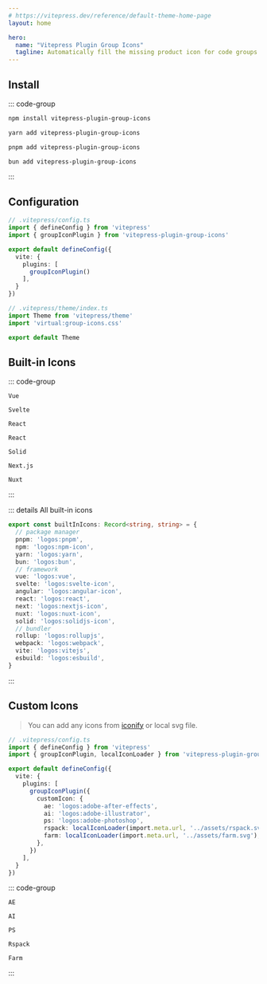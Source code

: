 ```yaml
---
# https://vitepress.dev/reference/default-theme-home-page
layout: home

hero:
  name: "Vitepress Plugin Group Icons"
  tagline: Automatically fill the missing product icon for code groups.
---
```


## Install

::: code-group

```sh [npm]
npm install vitepress-plugin-group-icons
```

```sh [yarn]
yarn add vitepress-plugin-group-icons
```

```sh [pnpm]
pnpm add vitepress-plugin-group-icons
```

```sh [bun]
bun add vitepress-plugin-group-icons
```

:::

## Configuration

```ts {3,8}
// .vitepress/config.ts
import { defineConfig } from 'vitepress'
import { groupIconPlugin } from 'vitepress-plugin-group-icons'

export default defineConfig({
  vite: {
    plugins: [
      groupIconPlugin()
    ],
  }
})
```

```ts {3}
// .vitepress/theme/index.ts
import Theme from 'vitepress/theme'
import 'virtual:group-icons.css'

export default Theme
```

## Built-in Icons

::: code-group

``` [Vue]
Vue
```

``` [Svelte]
Svelte
```

``` [React]
React
```

``` [Angular]
React
```

``` [Solid]
Solid
```

``` [Next.js]
Next.js
```

``` [Nuxt]
Nuxt
```

:::

::: details All built-in icons

```ts
export const builtInIcons: Record<string, string> = {
  // package manager
  pnpm: 'logos:pnpm',
  npm: 'logos:npm-icon',
  yarn: 'logos:yarn',
  bun: 'logos:bun',
  // framework
  vue: 'logos:vue',
  svelte: 'logos:svelte-icon',
  angular: 'logos:angular-icon',
  react: 'logos:react',
  next: 'logos:nextjs-icon',
  nuxt: 'logos:nuxt-icon',
  solid: 'logos:solidjs-icon',
  // bundler
  rollup: 'logos:rollupjs',
  webpack: 'logos:webpack',
  vite: 'logos:vitejs',
  esbuild: 'logos:esbuild',
}
```

:::

## Custom Icons

> You can add any icons from [iconify](https://icon-sets.iconify.design/) or local svg file.

```ts {3,9-15}
// .vitepress/config.ts
import { defineConfig } from 'vitepress'
import { groupIconPlugin, localIconLoader } from 'vitepress-plugin-group-icons'

export default defineConfig({
  vite: {
    plugins: [
      groupIconPlugin({
        customIcon: {
          ae: 'logos:adobe-after-effects',
          ai: 'logos:adobe-illustrator',
          ps: 'logos:adobe-photoshop',
          rspack: localIconLoader(import.meta.url, '../assets/rspack.svg'),
          farm: localIconLoader(import.meta.url, '../assets/farm.svg'),
        },
      })
    ],
  }
})
```

::: code-group

``` [AE]
AE
```

``` [AI]
AI
```

``` [PS]
PS
```

``` [Rspack]
Rspack
```

``` [Farm]
Farm
```

:::
